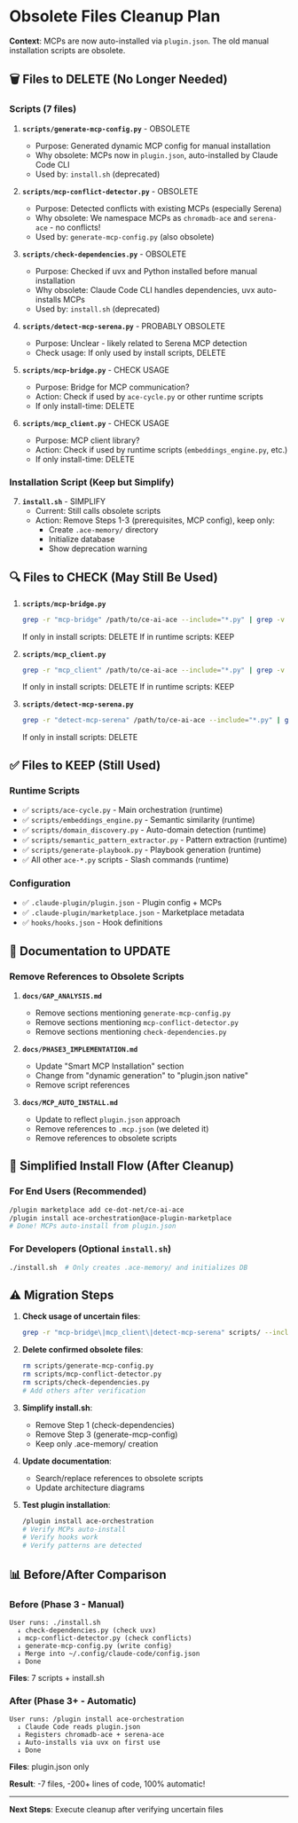 # Obsolete Files Cleanup Plan

**Context**: MCPs are now auto-installed via `plugin.json`. The old manual installation scripts are obsolete.

## 🗑️ Files to DELETE (No Longer Needed)

### Scripts (7 files)
1. **`scripts/generate-mcp-config.py`** - OBSOLETE
   - Purpose: Generated dynamic MCP config for manual installation
   - Why obsolete: MCPs now in `plugin.json`, auto-installed by Claude Code CLI
   - Used by: `install.sh` (deprecated)

2. **`scripts/mcp-conflict-detector.py`** - OBSOLETE
   - Purpose: Detected conflicts with existing MCPs (especially Serena)
   - Why obsolete: We namespace MCPs as `chromadb-ace` and `serena-ace` - no conflicts!
   - Used by: `generate-mcp-config.py` (also obsolete)

3. **`scripts/check-dependencies.py`** - OBSOLETE
   - Purpose: Checked if uvx and Python installed before manual installation
   - Why obsolete: Claude Code CLI handles dependencies, uvx auto-installs MCPs
   - Used by: `install.sh` (deprecated)

4. **`scripts/detect-mcp-serena.py`** - PROBABLY OBSOLETE
   - Purpose: Unclear - likely related to Serena MCP detection
   - Check usage: If only used by install scripts, DELETE

5. **`scripts/mcp-bridge.py`** - CHECK USAGE
   - Purpose: Bridge for MCP communication?
   - Action: Check if used by `ace-cycle.py` or other runtime scripts
   - If only install-time: DELETE

6. **`scripts/mcp_client.py`** - CHECK USAGE
   - Purpose: MCP client library?
   - Action: Check if used by runtime scripts (`embeddings_engine.py`, etc.)
   - If only install-time: DELETE

### Installation Script (Keep but Simplify)
7. **`install.sh`** - SIMPLIFY
   - Current: Still calls obsolete scripts
   - Action: Remove Steps 1-3 (prerequisites, MCP config), keep only:
     - Create `.ace-memory/` directory
     - Initialize database
     - Show deprecation warning

## 🔍 Files to CHECK (May Still Be Used)

1. **`scripts/mcp-bridge.py`**
   ```bash
   grep -r "mcp-bridge" /path/to/ce-ai-ace --include="*.py" | grep -v ".git"
   ```
   If only in install scripts: DELETE
   If in runtime scripts: KEEP

2. **`scripts/mcp_client.py`**
   ```bash
   grep -r "mcp_client" /path/to/ce-ai-ace --include="*.py" | grep -v ".git"
   ```
   If only in install scripts: DELETE
   If in runtime scripts: KEEP

3. **`scripts/detect-mcp-serena.py`**
   ```bash
   grep -r "detect-mcp-serena" /path/to/ce-ai-ace --include="*.py" | grep -v ".git"
   ```
   If only in install scripts: DELETE

## ✅ Files to KEEP (Still Used)

### Runtime Scripts
- ✅ `scripts/ace-cycle.py` - Main orchestration (runtime)
- ✅ `scripts/embeddings_engine.py` - Semantic similarity (runtime)
- ✅ `scripts/domain_discovery.py` - Auto-domain detection (runtime)
- ✅ `scripts/semantic_pattern_extractor.py` - Pattern extraction (runtime)
- ✅ `scripts/generate-playbook.py` - Playbook generation (runtime)
- ✅ All other `ace-*.py` scripts - Slash commands (runtime)

### Configuration
- ✅ `.claude-plugin/plugin.json` - Plugin config + MCPs
- ✅ `.claude-plugin/marketplace.json` - Marketplace metadata
- ✅ `hooks/hooks.json` - Hook definitions

## 📝 Documentation to UPDATE

### Remove References to Obsolete Scripts
1. **`docs/GAP_ANALYSIS.md`**
   - Remove sections mentioning `generate-mcp-config.py`
   - Remove sections mentioning `mcp-conflict-detector.py`
   - Remove sections mentioning `check-dependencies.py`

2. **`docs/PHASE3_IMPLEMENTATION.md`**
   - Update "Smart MCP Installation" section
   - Change from "dynamic generation" to "plugin.json native"
   - Remove script references

3. **`docs/MCP_AUTO_INSTALL.md`**
   - Update to reflect `plugin.json` approach
   - Remove references to `.mcp.json` (we deleted it)
   - Remove references to obsolete scripts

## 🎯 Simplified Install Flow (After Cleanup)

### For End Users (Recommended)
```bash
/plugin marketplace add ce-dot-net/ce-ai-ace
/plugin install ace-orchestration@ace-plugin-marketplace
# Done! MCPs auto-install from plugin.json
```

### For Developers (Optional `install.sh`)
```bash
./install.sh  # Only creates .ace-memory/ and initializes DB
```

## ⚠️ Migration Steps

1. **Check usage of uncertain files**:
   ```bash
   grep -r "mcp-bridge\|mcp_client\|detect-mcp-serena" scripts/ --include="*.py"
   ```

2. **Delete confirmed obsolete files**:
   ```bash
   rm scripts/generate-mcp-config.py
   rm scripts/mcp-conflict-detector.py
   rm scripts/check-dependencies.py
   # Add others after verification
   ```

3. **Simplify install.sh**:
   - Remove Step 1 (check-dependencies)
   - Remove Step 3 (generate-mcp-config)
   - Keep only .ace-memory/ creation

4. **Update documentation**:
   - Search/replace references to obsolete scripts
   - Update architecture diagrams

5. **Test plugin installation**:
   ```bash
   /plugin install ace-orchestration
   # Verify MCPs auto-install
   # Verify hooks work
   # Verify patterns are detected
   ```

## 📊 Before/After Comparison

### Before (Phase 3 - Manual)
```
User runs: ./install.sh
  ↓ check-dependencies.py (check uvx)
  ↓ mcp-conflict-detector.py (check conflicts)
  ↓ generate-mcp-config.py (write config)
  ↓ Merge into ~/.config/claude-code/config.json
  ↓ Done
```
**Files**: 7 scripts + install.sh

### After (Phase 3+ - Automatic)
```
User runs: /plugin install ace-orchestration
  ↓ Claude Code reads plugin.json
  ↓ Registers chromadb-ace + serena-ace
  ↓ Auto-installs via uvx on first use
  ↓ Done
```
**Files**: plugin.json only

**Result**: -7 files, -200+ lines of code, 100% automatic!

---

**Next Steps**: Execute cleanup after verifying uncertain files
